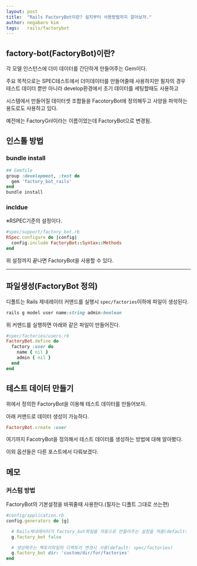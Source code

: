 ```yaml
---
layout: post
title:  "Rails FactoryBot이란? 설치부터 사용방법까지 알아보자."
author: negabaro kim
tags:	rails/factorybot
---
```


## factory-bot(FactoryBot)이란?

각 모델 인스턴스에 더미 데이터를 간단하게 만들어주는 Gem이다.

주요 목적으로는  SPEC테스트에서 더미데이터를 만들어줄때 사용하지만 필자의 경우 테스트 데이터 뿐만 아니라 develop환경에서 초기 데이터를 세팅할때도 사용하고 

시스템에서 만들어질 데이터셋 조합들을 FacotoryBot에 정의해두고 사양을 파악하는 용도로도 사용하고 있다.

예전에는 FactoryGril이라는 이름이었는데 FactoryBot으로 변경됨.


## 인스톨 방법


### bundle install

```ruby
## Gemfile
group :development, :test do
  gem 'factory_bot_rails'
end
bundle install
```


### incldue

※RSPEC기준의 설정이다.

```ruby
#spec/support/factory_bot.rb
RSpec.configure do |config|
  config.include FactoryBot::Syntax::Methods
end
```

위 설정까지 끝나면 FactoryBot을 사용할 수 있다.

---

## 파일생성(FactoryBot 정의)

디폴트는 Rails 제네레이터 커맨드를 실행시 `spec/factories`이하에 파일이 생성된다.

```ruby
rails g model user name:string admin:boolean
```

위 커맨드를 실행하면 아래와 같은 파일이 만들어진다.

```ruby
#spec/factories/users.rb
FactoryBot.define do
  factory :user do
    name { nil }
    admin { nil }
  end
end
```

## 테스트 데이터 만들기

위에서 정의한 FactoryBot을 이용해 테스트 데이터를 만들어보자.

아래 커맨드로 데이터 생성이 가능하다.

```ruby
FactoryBot.create :user
```

여기까지 FacotryBot을 정의해서 테스트 데이터를 생성하는 방법에 대해 알아봤다.

이외 옵션들은 다른 포스트에서 다뤄보겠다.

## 메모

### 커스텀 방법

FactoryBot의 기본설정을 바꿔줄때 사용한다.(필자는 디폴트 그대로 쓰는편)

```ruby
#config/application.rb
config.generators do |g|

  # Rails제네레이터가 factory_bot파일을 자동으로 만들어주는 설정을 꺼줌(default: true)
  g.factory_bot false

  # 생성해주는 팩토리파일의 디렉토리 변경시 사용(default: spec/factories)
  g.factory_bot dir: 'custom/dir/for/factories'
end
```